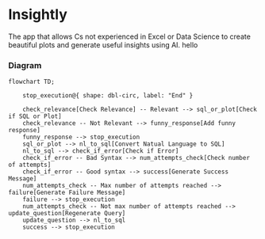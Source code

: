 # Insightly
The app that allows Cs not experienced in Excel or Data Science to create beautiful plots and generate useful insights using AI. hello 

### Diagram
```mermaid
flowchart TD;

    stop_execution@{ shape: dbl-circ, label: "End" }

    check_relevance[Check Relevance] -- Relevant --> sql_or_plot[Check if SQL or Plot]
    check_relevance -- Not Relevant --> funny_response[Add funny response]
    funny_response --> stop_execution
    sql_or_plot --> nl_to_sql[Convert Natual Language to SQL]
    nl_to_sql --> check_if_error[Check if Error]
    check_if_error -- Bad Syntax --> num_attempts_check[Check number of attempts]
    check_if_error -- Good syntax --> success[Generate Success Message]
    num_attempts_check -- Max number of attempts reached --> failure[Generate Failure Message]
    failure --> stop_execution
    num_attempts_check -- Not max number of attempts reached --> update_question[Regenerate Query]
    update_question --> nl_to_sql
    success --> stop_execution
```